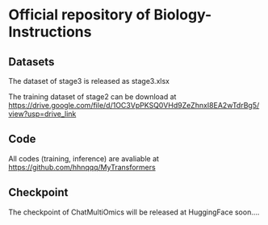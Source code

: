 # Official repository of Biology-Instructions

## Datasets
The dataset of stage3 is released as stage3.xlsx

The training dataset of stage2 can be download at https://drive.google.com/file/d/1OC3VpPKSQ0VHd9ZeZhnxI8EA2wTdrBg5/view?usp=drive_link

## Code
All codes (training, inference) are avaliable at https://github.com/hhnqqq/MyTransformers

## Checkpoint
The checkpoint of ChatMultiOmics will be released at HuggingFace soon....

